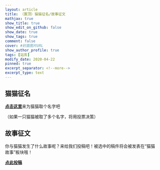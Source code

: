 ```yaml
---
layout: article
title: （置顶）猫猫征名/故事征文
mathjax: true
show_title: true
show_edit_on_github: false
show_date: true
show_tags: true
comment: false
cover: #封面图片URL
show_author_profile: true
tags: [站务]
modify_date: 2020-04-22
pinned: true 
excerpt_separator: <!--more-->
excerpt_type: text
---
```


## 猫猫征名

[**点击这里**](https://forms.microsoft.com/Pages/ResponsePage.aspx?id=DQSIkWdsW0yxEjajBLZtrQAAAAAAAAAAAANAASWVbDVUNVEwTkRJRkdSUVIwTDkyOEQ1WVk0UkdEWi4u)来为猫猫取个名字吧

（如果一只猫猫被取了多个名字，将用投票决策）

## 故事征文

你与猫猫发生了什么故事呢？来给我们投稿吧！被选中的稿件将会被发表在“猫猫故事”板块哦！

[**点此投稿**](https://forms.microsoft.com/Pages/ResponsePage.aspx?id=DQSIkWdsW0yxEjajBLZtrQAAAAAAAAAAAANAASWVbDVUMDNXVVFCTTRGOE5LQTVWMU9LTUs1OU9QVC4u)
